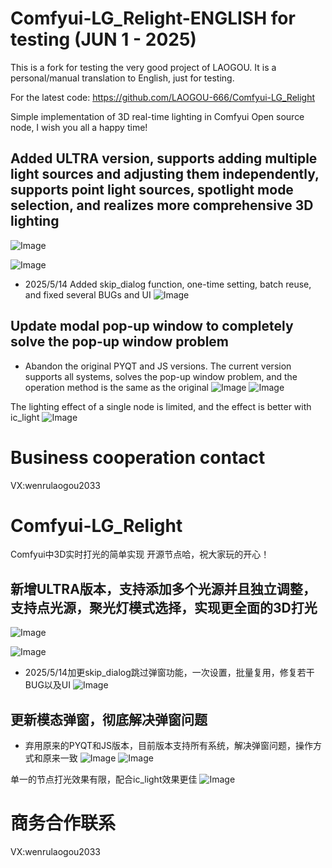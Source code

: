 # Comfyui-LG_Relight-ENGLISH for testing (JUN 1 - 2025)
This is a fork for testing the very good project of LAOGOU.
It is a personal/manual translation to English, just for testing.

For the latest code:
https://github.com/LAOGOU-666/Comfyui-LG_Relight

Simple implementation of 3D real-time lighting in Comfyui
Open source node, I wish you all a happy time!

## Added ULTRA version, supports adding multiple light sources and adjusting them independently, supports point light sources, spotlight mode selection, and realizes more comprehensive 3D lighting
![Image](https://github.com/user-attachments/assets/e63a7ea2-ea90-4888-af3d-39e2b4b45140)

![Image](https://github.com/user-attachments/assets/b0b44127-f755-4ee2-9351-a8bd34db2ed7)

* 2025/5/14 Added skip_dialog function, one-time setting, batch reuse, and fixed several BUGs and UI
![Image](https://github.com/user-attachments/assets/257ecd3f-62b7-4407-883b-18dcbc62f47a)
## Update modal pop-up window to completely solve the pop-up window problem
- Abandon the original PYQT and JS versions. The current version supports all systems, solves the pop-up window problem, and the operation method is the same as the original
![Image](https://github.com/user-attachments/assets/2b6a9577-6eae-43ff-9dc5-0c5b92d4f69b)
![Image](https://github.com/user-attachments/assets/fa97e56c-dff1-44e0-ada8-63c0b2ccb5dd)

The lighting effect of a single node is limited, and the effect is better with ic_light
![Image](https://github.com/user-attachments/assets/e9564b58-7a6b-4538-b89b-29de64dd270c)

# Business cooperation contact
VX:wenrulaogou2033



# Comfyui-LG_Relight

Comfyui中3D实时打光的简单实现
开源节点哈，祝大家玩的开心！

## 新增ULTRA版本，支持添加多个光源并且独立调整，支持点光源，聚光灯模式选择，实现更全面的3D打光
![Image](https://github.com/user-attachments/assets/e63a7ea2-ea90-4888-af3d-39e2b4b45140)

![Image](https://github.com/user-attachments/assets/b0b44127-f755-4ee2-9351-a8bd34db2ed7)

* 2025/5/14加更skip_dialog跳过弹窗功能，一次设置，批量复用，修复若干BUG以及UI
![Image](https://github.com/user-attachments/assets/257ecd3f-62b7-4407-883b-18dcbc62f47a)
## 更新模态弹窗，彻底解决弹窗问题 
- 弃用原来的PYQT和JS版本，目前版本支持所有系统，解决弹窗问题，操作方式和原来一致
![Image](https://github.com/user-attachments/assets/2b6a9577-6eae-43ff-9dc5-0c5b92d4f69b)
![Image](https://github.com/user-attachments/assets/fa97e56c-dff1-44e0-ada8-63c0b2ccb5dd)


单一的节点打光效果有限，配合ic_light效果更佳
![Image](https://github.com/user-attachments/assets/e9564b58-7a6b-4538-b89b-29de64dd270c)

# 商务合作联系
VX:wenrulaogou2033
